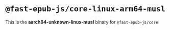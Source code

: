 # `@fast-epub-js/core-linux-arm64-musl`

This is the **aarch64-unknown-linux-musl** binary for `@fast-epub-js/core`
